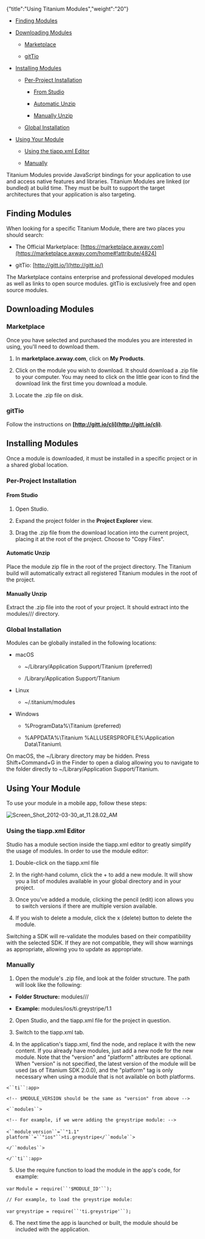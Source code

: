 {"title":"Using Titanium Modules","weight":"20"}

* [Finding Modules](#FindingModules)

* [Downloading Modules](#DownloadingModules)

  * [Marketplace](#Marketplace)

  * [gitTio](#gitTio)

* [Installing Modules](#InstallingModules)

  * [Per-Project Installation](#Per-ProjectInstallation)

    * [From Studio](#FromStudio)

    * [Automatic Unzip](#AutomaticUnzip)

    * [Manually Unzip](#ManuallyUnzip)

  * [Global Installation](#GlobalInstallation)

* [Using Your Module](#UsingYourModule)

  * [Using the tiapp.xml Editor](#Usingthetiapp.xmlEditor)

  * [Manually](#Manually)


Titanium Modules provide JavaScript bindings for your application to use and access native features and libraries. Titanium Modules are linked (or bundled) at build time. They must be built to support the target architectures that your application is also targeting.

## Finding Modules

When looking for a specific Titanium Module, there are two places you should search:

* The Official Marketplace: [https://marketplace.axway.com](https://marketplace.axway.com/home#!attribute/4824)

* gitTio: [http://gitt.io/](http://gitt.io/)


The Marketplace contains enterprise and professional developed modules as well as links to open source modules. gitTio is exclusively free and open source modules.

## Downloading Modules

### Marketplace

Once you have selected and purchased the modules you are interested in using, you'll need to download them.

1. In **marketplace.axway.com**, click on **My Products**.

2. Click on the module you wish to download. It should download a .zip file to your computer. You may need to click on the little gear icon to find the download link the first time you download a module.

3. Locate the .zip file on disk.


### gitTio

Follow the instructions on **[http://gitt.io/cli](http://gitt.io/cli)**.

## Installing Modules

Once a module is downloaded, it must be installed in a specific project or in a shared global location.

### Per-Project Installation

#### From Studio

1. Open Studio.

2. Expand the project folder in the **Project Explorer** view.

3. Drag the .zip file from the download location into the current project, placing it at the root of the project. Choose to "Copy Files".


#### Automatic Unzip

Place the module zip file in the root of the project directory. The Titanium build will automatically extract all registered Titanium modules in the root of the project.

#### Manually Unzip

Extract the .zip file into the root of your project. It should extract into the modules/<platform>/<module-id>/<version> directory.

### Global Installation

Modules can be globally installed in the following locations:

* macOS

  * ~/Library/Application Support/Titanium (preferred)

  * /Library/Application Support/Titanium

* Linux

  * ~/.titanium/modules

* Windows

  * %ProgramData%\\Titanium (preferred)

  * %APPDATA%\\Titanium
    %ALLUSERSPROFILE%\\Application Data\\Titanium\\


On macOS, the ~/Library directory may be hidden. Press Shift+Command+G in the Finder to open a dialog allowing you to navigate to the folder directly to ~/Library/Application Support/Titanium.

## Using Your Module

To use your module in a mobile app, follow these steps:

![Screen_Shot_2012-03-30_at_11.28.02_AM](/Images/appc/download/attachments/30083141/Screen_Shot_2012-03-30_at_11.28.02_AM.png)

### Using the tiapp.xml Editor

Studio has a module section inside the tiapp.xml editor to greatly simplify the usage of modules. In order to use the module editor:

1. Double-click on the tiapp.xml file

2. In the right-hand column, click the + to add a new module. It will show you a list of modules available in your global directory and in your project.

3. Once you've added a module, clicking the pencil (edit) icon allows you to switch versions if there are multiple version available.

4. If you wish to delete a module, click the x (delete) button to delete the module.


Switching a SDK will re-validate the modules based on their compatibility with the selected SDK. If they are not compatible, they will show warnings as appropriate, allowing you to update as appropriate.

### Manually

1. Open the module's .zip file, and look at the folder structure. The path will look like the following:

  * **Folder Structure:** modules/<platform>/<module-id>/<version>

  * **Example:** modules/ios/ti.greystripe/1.1


2. Open Studio, and the tiapp.xml file for the project in question.

3. Switch to the tiapp.xml tab.

4. In the application's tiapp.xml, find the <modules/> node, and replace it with the new <modules> content. If you already have modules, just add a new node for the new module. Note that the "version" and "platform" attributes are optional. When "version" is not specified, the latest version of the module will be used (as of Titanium SDK 2.0.0), and the "platform" tag is only necessary when using a module that is not available on both platforms.

  `<``ti``:app>`

  `<!-- $MODULE_VERSION should be the same as "version" from above -->`

  `<``modules``>`

  `<!-- For example, if we were adding the greystripe module: -->`

  `<``module`  `version``=``"1.1"`  `platform``=``"ios"``>ti.greystripe</``module``>`

  `</``modules``>`

  `</``ti``:app>`

5. Use the require function to load the module in the app's code, for example:

  `var` `Module = require(``'$MODULE_ID'``);`

  `// For example, to load the greystripe module:`

  `var` `greystripe = require(``'ti.greystripe'``);`

6. The next time the app is launched or built, the module should be included with the application.
